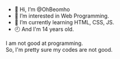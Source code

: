 - 👋 Hi, I’m @OhBeomho
- 👀 I’m interested in Web Programming.
- 🌱 I’m currently learning HTML, CSS, JS.
- 🕘 And I'm 14 years old.

I am not good at programming.  
So, I'm pretty sure my codes are not good.
